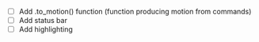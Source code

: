 - [ ] Add .to_motion() function (function producing motion from commands)
- [ ] Add status bar
- [ ] Add highlighting
